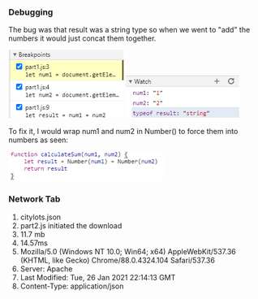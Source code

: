 ### Debugging
The bug was that result was a string type so when we went to "add" the numbers it would just concat them together.


![breakpoints](breakpoints.png)
![watch](watch-expressions.png)

To fix it, I would wrap num1 and num2 in Number() to force them into numbers as seen:


![fixed](fix.png)

### Network Tab
1) citylots.json
2) part2.js initiated the download
3) 11.7 mb
4) 14.57ms
5) Mozilla/5.0 (Windows NT 10.0; Win64; x64) AppleWebKit/537.36 (KHTML, like Gecko) Chrome/88.0.4324.104 Safari/537.36
6) Server: Apache
7) Last Modified: Tue, 26 Jan 2021 22:14:13 GMT
8) Content-Type: application/json
